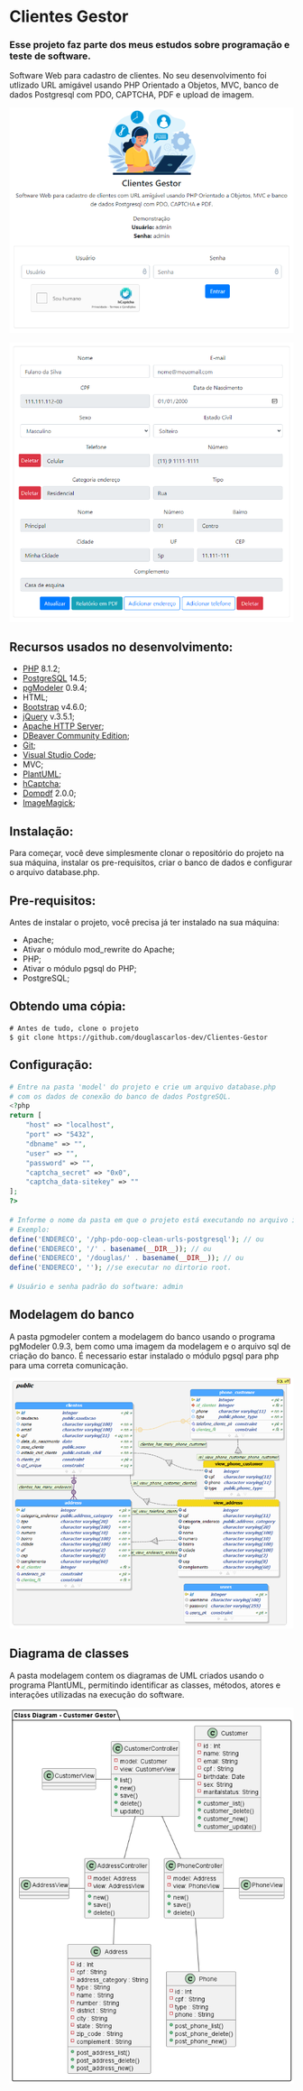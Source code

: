 # Clientes Gestor

### Esse projeto faz parte dos meus estudos sobre programação e teste de software.

Software Web para cadastro de clientes. No seu desenvolvimento foi utlizado URL amigável usando PHP Orientado a Objetos, MVC, banco de dados Postgresql com PDO, CAPTCHA, PDF e upload de imagem.

![Logo API](./img/tela_login.png)

![Logo API](./img/tela_cliente.png)

## Recursos usados no desenvolvimento:

- [PHP](https://www.php.net/) 8.1.2;
- [PostgreSQL](https://www.postgresql.org/) 14.5;
- [pgModeler](https://github.com/pgmodeler/pgmodeler) 0.9.4;
- HTML;
- [Bootstrap](https://github.com/twbs/bootstrap) v4.6.0;
- [jQuery](https://github.com/jquery/jquery) v.3.5.1;
- [Apache HTTP Server](https://github.com/apache/httpd);
- [DBeaver Community Edition](https://github.com/dbeaver/dbeaver);
- [Git](https://git-scm.com);
- [Visual Studio Code](https://github.com/Microsoft/vscode/);
- MVC;
- [PlantUML](https://github.com/plantuml/plantuml);
- [hCaptcha](https://www.hcaptcha.com/);
- [Dompdf](https://github.com/dompdf/dompdf) 2.0.0;
- [ImageMagick](https://www.php.net/manual/pt_BR/intro.imagick.php);

## Instalação:

Para começar, você deve simplesmente clonar o repositório do projeto na sua máquina, instalar os pre-requisitos, criar o banco de dados e configurar o arquivo database.php.

## Pre-requisitos:

Antes de instalar o projeto, você precisa já ter instalado na sua máquina:

- Apache;
- Ativar o módulo mod_rewrite do Apache;
- PHP;
- Ativar o módulo pgsql do PHP;
- PostgreSQL;

## Obtendo uma cópia:

```shell
# Antes de tudo, clone o projeto
$ git clone https://github.com/douglascarlos-dev/Clientes-Gestor
```

## Configuração:

```php
# Entre na pasta 'model' do projeto e crie um arquivo database.php
# com os dados de conexão do banco de dados PostgreSQL.
<?php
return [
    "host" => "localhost",
    "port" => "5432",
    "dbname" => "",
    "user" => "",
    "password" => "",
    "captcha_secret" => "0x0",
    "captcha_data-sitekey" => ""
];
?>

# Informe o nome da pasta em que o projeto está executando no arquivo index.php
# Exemplo:
define('ENDERECO', '/php-pdo-oop-clean-urls-postgresql'); // ou
define('ENDERECO', '/' . basename(__DIR__)); // ou
define('ENDERECO', '/douglas/' . basename(__DIR__)); // ou
define('ENDERECO', ''); //se executar no dirtorio root.

# Usuário e senha padrão do software: admin
```

## Modelagem do banco

A pasta pgmodeler contem a modelagem do banco usando o programa pgModeler 0.9.3, bem como uma imagem da modelagem e o arquivo sql de criação do banco.
É necessario estar instalado o módulo pgsql para php para uma correta comunicação.

![Logo API](./pgmodeler/database_model.png)

## Diagrama de classes

A pasta modelagem contem os diagramas de UML criados usando o programa PlantUML, permitindo identificar as classes, métodos, atores e interações utilizadas na execução do software.

![Class Diagram](./modelagem/Class_Diagram.png)